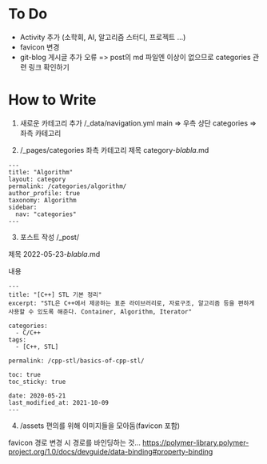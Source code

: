 # To Do
- Activity 추가 (소학회, AI, 알고리즘 스터디, 프로젝트 ...)
- favicon 변경
- git-blog 게시글 추가 오류 => post의 md 파일엔 이상이 없으므로 categories 관련 링크 확인하기

# How to Write

1. 새로운 카테고리 추가
/_data/navigation.yml
main => 우측 상단 
categories => 좌측 카테고리

2. /_pages/categories 좌측 카테고리
제목 category-*blabla*.md
```
---
title: "Algorithm"
layout: category
permalink: /categories/algorithm/
author_profile: true
taxonomy: Algorithm
sidebar:
  nav: "categories"
---
```

3. 포스트 작성
/_post/

제목
2022-05-23-*blabla*.md

내용
```
---
title: "[C++] STL 기본 정리"
excerpt: "STL은 C++에서 제공하는 표준 라이브러리로, 자료구조, 알고리즘 등을 편하게 사용할 수 있도록 해준다. Container, Algorithm, Iterator"

categories:
  - C/C++
tags:
  - [C++, STL]

permalink: /cpp-stl/basics-of-cpp-stl/

toc: true
toc_sticky: true
 
date: 2020-05-21
last_modified_at: 2021-10-09
---
```
4. /assets
편의를 위해 이미지들을 모아둠(favicon 포함)

favicon 경로 변경 시 경로를 바인딩하는 것...
https://polymer-library.polymer-project.org/1.0/docs/devguide/data-binding#property-binding
